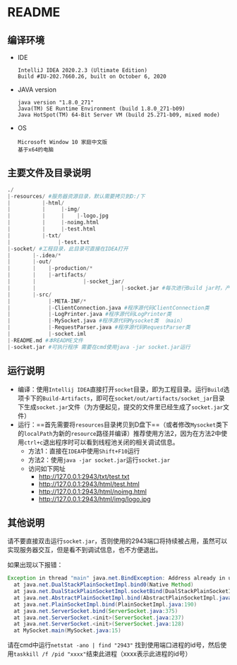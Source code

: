 # README

## 编译环境

* IDE

  ```
  IntelliJ IDEA 2020.2.3 (Ultimate Edition)
  Build #IU-202.7660.26, built on October 6, 2020
  ```

* JAVA version 

  ```
  java version "1.8.0_271"
  Java(TM) SE Runtime Environment (build 1.8.0_271-b09)
  Java HotSpot(TM) 64-Bit Server VM (build 25.271-b09, mixed mode)
  ```

* OS

  ```
  Microsoft Window 10 家庭中文版
  基于x64的电脑
  ```

  

## 主要文件及目录说明

```python
./
|-resources/ #服务器资源目录，默认需要拷贝到D:/下
|          |-html/
|          |     |-img/
|          |     |    |-logo.jpg
|          |     |-noimg.html
|          |     |-test.html
|          |-txt/
|               |-test.txt
|-socket/ #工程目录，此目录可直接在IDEA打开
|       |-.idea/*
|       |-out/
|       |    |-production/*
|       |    |-artifacts/
|       |               |-socket_jar/
|       |                           |-socket.jar #每次进行Build jar时，产生的jar将保存在此处
|       |-src/
|            |-META-INF/*
|            |-ClientConnection.java #程序源代码ClientConnection类
|            |-LogPrinter.java #程序源代码LogPrinter类
|            |-MySocket.java #程序源代码Mysocket类 （main）
|            |-RequestParser.java #程序源代码RequestParser类
|            |-socket.iml
|-README.md #本README文件
|-socket.jar #可执行程序 需要在cmd使用java -jar socket.jar运行
```



## 运行说明

* 编译：使用`Intellij IDEA`直接打开`socket`目录，即为工程目录。运行`Build`选项卡下的`Build-Artifacts`，即可在`socket/out/artifacts/socket_jar`目录下生成`socket.jar`文件（为方便起见，提交的文件里已经生成了`socket.jar`文件）
* 运行：==首先需要将`resources`目录拷贝到D盘下==（或者修改`Mysocket`类下的`localPath`为新的`resource`路径并编译）推荐使用方法2，因为在方法2中使用`ctrl+c`退出程序时可以看到线程池关闭的相关调试信息。
  * 方法1：直接在`IDEA`中使用`Shift+F10`运行
  * 方法2：使用`java -jar socket.jar`运行`socket.jar`
  * 访问如下网址
    * http://127.0.0.1:2943/txt/test.txt 
    * http://127.0.0.1:2943/html/test.html
    * http://127.0.0.1:2943/html/noimg.html
    * http://127.0.0.1:2943/html/img/logo.jpg



## 其他说明

请不要直接双击运行`socket.jar`，否则使用的2943端口将持续被占用，虽然可以实现服务器交互，但是看不到调试信息，也不方便退出。

如果出现以下报错：

```java
Exception in thread "main" java.net.BindException: Address already in use: JVM_Bind
  at java.net.DualStackPlainSocketImpl.bind0(Native Method)
  at java.net.DualStackPlainSocketImpl.socketBind(DualStackPlainSocketImpl.java:106)
  at java.net.AbstractPlainSocketImpl.bind(AbstractPlainSocketImpl.java:387)
  at java.net.PlainSocketImpl.bind(PlainSocketImpl.java:190)
  at java.net.ServerSocket.bind(ServerSocket.java:375)
  at java.net.ServerSocket.<init>(ServerSocket.java:237)
  at java.net.ServerSocket.<init>(ServerSocket.java:128)
  at MySocket.main(MySocket.java:15)
```

请在cmd中运行`netstat -ano | find "2943"` 找到使用端口进程的id号，然后使用`taskkill /f /pid "xxxx"`结束此进程（xxxx表示此进程的id号）
